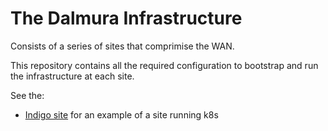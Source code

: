# The Dalmura Infrastructure

Consists of a series of sites that comprimise the WAN.

This repository contains all the required configuration to bootstrap and run the infrastructure at each site.

See the:
* [Indigo site](sites/indigo/) for an example of a site running k8s
